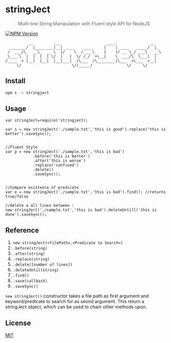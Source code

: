 # stringJect

> Multi-line String Manipulation with Fluent style API for NodeJS

[![NPM Version][npm-image]][npm-url]

```
          __         .__                    ____.              __   
  _______/  |________|__| ____    ____     |    | ____   _____/  |_ 
 /  ___/\   __\_  __ \  |/    \  / ___\    |    |/ __ \_/ ___\   __\
 \___ \  |  |  |  | \/  |   |  \/ /_/  >\__|    \  ___/\  \___|  |  
/____  > |__|  |__|  |__|___|  /\___  /\________|\___  >\___  >__|  
     \/                      \//_____/               \/     \/      

```




## Install

```bash
npm i -s stringject
```

## Usage

```
var stringJect=require('stringject);

var s = new stringJect('./sample.txt','this is good').replace('this is better').saveSync();


//Fluent Style
var p = new stringJect('./sample.txt','this is bad')
            .before('this is better')
            .after('this is worse')
            .replace('confused')
            .delete()
            .saveSync();


//Compare existence of predicate
var e = new stringJect('./sample.txt','this is bad').find(); //returns true/false

//delete a all lines between :
new stringJect('./sample.txt','this is bad').deleteUntill('this is done').saveSync(); 
```

## Reference
1. ``new stringJect(<filePath>,<Predicate to Search>)``
2. ``.before(string)``
3. ``.after(string)``
4. ``.replace(string)``
5. ``.delete([number of lines])``
6. ``.deleteUntil(string)``
7. ``.find()``
8. ``.save(callback)``
9. ``.saveSync()``  




``new stringJect()`` constructor takes a file path as first argument and keyword/predicate to search for as seond argument. This return a stringJect object, which can be used to chain other methods upon.
 

## License

[MIT](http://vjpr.mit-license.org)

[npm-image]: https://img.shields.io/npm/v/live-xxx.svg
[npm-url]: https://npmjs.org/package/live-xxx
[travis-image]: https://img.shields.io/travis/vikz91/stringject/master.svg
[travis-url]: https://travis-ci.org/live-js/live-xxx
[coveralls-image]: https://img.shields.io/coveralls/live-js/live-xxx/master.svg
[coveralls-url]: https://coveralls.io/r/live-js/live-xxx?branch=master
 
